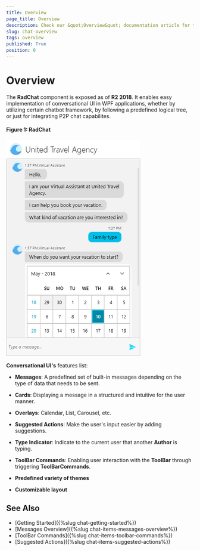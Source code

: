 ```yaml
---
title: Overview
page_title: Overview
description: Check our &quot;Overview&quot; documentation article for the RadChat WPF control.
slug: chat-overview
tags: overview
published: True
position: 0
---
```


# Overview

The __RadChat__ component is exposed as of __R2 2018__. It enables easy implementation of conversational UI in WPF applications, whether by utilizing certain chatbot framework, by following a predefined logical tree, or just for integrating P2P chat capabilites. 

#### __Figure 1: RadChat__

![RadChat](images/RadChat_Overview.png)

__Conversational UI's__ features list:

* __Messages__: A predefined set of built-in messages depending on the type of data that needs to be sent.

* __Cards__: Displaying a message in a structured and intuitive for the user manner.

* __Overlays__: Calendar, List, Carousel, etc. 

* __Suggested Actions__: Make the user's input easier by adding suggestions.

* __Type Indicator__: Indicate to the current user that another __Author__ is typing.

* __ToolBar Commands__: Enabling user interaction with the __ToolBar__ through triggering __ToolBarCommands__.

* __Predefined variety of themes__

* __Customizable layout__

## See Also

* [Getting Started]({%slug chat-getting-started%})
* [Messages Overview]({%slug chat-items-messages-overview%})
* [ToolBar Commands]({%slug chat-items-toolbar-commands%})
* [Suggested Actions]({%slug chat-items-suggested-actions%})



 

